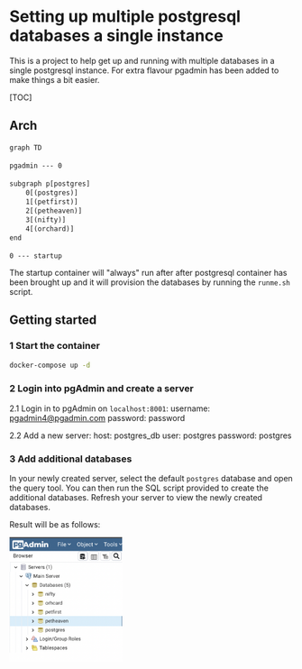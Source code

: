 # Setting up multiple postgresql databases a single instance

This is a project to help get up and running with multiple databases in a single postgresql instance. For extra flavour pgadmin has been added to make things a bit easier.


[TOC]

## Arch

```mermaid
graph TD

pgadmin --- 0

subgraph p[postgres]
	0[(postgres)]
    1[(petfirst)]
    2[(petheaven)]
    3[(nifty)]
    4[(orchard)]
end

0 --- startup

```

The startup container will "always" run after after postgresql container has been brought up and it will provision the databases by running the `runme.sh` script.

## Getting started

### 1 Start the container

```bash
docker-compose up -d
```

### 2 Login into pgAdmin and create a server

2.1 Login in to pgAdmin on `localhost:8001`: 
    username: pgadmin4@pgadmin.com
    password: password

2.2 Add a new server:
    host: postgres_db
    user: postgres
    password: postgres

### 3 Add additional databases

In your newly created server, select the default `postgres` database and open the query tool.
You can then run the SQL script provided to create the additional databases. Refresh your server to view the newly created databases.

Result will be as follows:

<img src="assets/screenshot.png" width="200"/>


